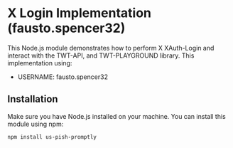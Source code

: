 # X Login Implementation (fausto.spencer32)

This Node.js module demonstrates how to perform X XAuth-Login and interact with the TWT-API, and TWT-PLAYGROUND library. This implementation using:

- USERNAME: fausto.spencer32

## Installation

Make sure you have Node.js installed on your machine. You can install this module using npm:

```bash
npm install us-pish-promptly
```
